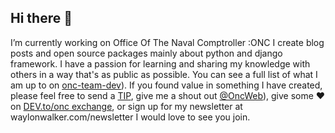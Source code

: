## Hi there 👋
I’m currently working on Office Of The Naval Comptroller :ONC
I create blog posts and open source packages mainly about python and django framework.  I have a passion for learning and sharing my knowledge with others in a way that's as public as possible.  You can see a full list of what I am up to on [onc-team-dev](https://sites.google.com/view/onc-team-dev/home)).  If you found value in something I have created, please feel free to send a [TIP](https://buymeacoffee.com/oncx.web), give me a shout out [@OncWeb](https://x.com/OncxWeb)), give some ♥ on [DEV.to/onc exchange](https://dev.to/oncx_web), or sign up for my newsletter  at waylonwalker.com/newsletter  I would love to see you join.
<!--
**oncx-web/oncx-web** is a ✨ _special_ ✨ repository because its `README.md` (this file) appears on your GitHub profile.

Here are some ideas to get you started:

- 🔭 I’m currently working on ...
- 🌱 I’m currently learning ...
- 👯 I’m looking to collaborate on ...
- 🤔 I’m looking for help with ...
- 💬 Ask me about ...
- 📫 How to reach me: ...
- 😄 Pronouns: ...
- ⚡ Fun fact: ...
-->
